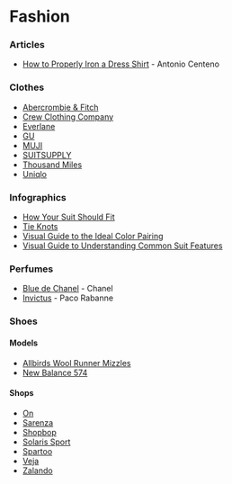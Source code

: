 # Fashion

### Articles

* [How to Properly Iron a Dress Shirt](https://www.artofmanliness.com/style/clothing/how-to-iron-shirt/) - Antonio Centeno

### Clothes

* [Abercrombie & Fitch](https://www.abercrombie.com/)
* [Crew Clothing Company](https://www.crewclothing.co.uk/)
* [Everlane](https://www.everlane.com/)
* [GU](https://www.gu-global.com/)
* [MUJI](https://uk.muji.eu/)
* [SUITSUPPLY](https://suitsupply.com/en-gb/)
* [Thousand Miles](https://thousandmiles.co.uk/)
* [Uniqlo](https://www.uniqlo.com/uk/en/home)

### Infographics

* [How Your Suit Should Fit](https://i.imgur.com/JtVT7Tx.jpg)
* [Tie Knots](https://i.imgur.com/GdlushV.png)
* [Visual Guide to the Ideal Color Pairing](https://i.imgur.com/ZEq8FHc.jpg)
* [Visual Guide to Understanding Common Suit Features](https://i.imgur.com/XPIptk3.jpg)

### Perfumes

* [Blue de Chanel](https://www.chanel.com/gb/fragrance/bleu-de-chanel/) - Chanel
* [Invictus](https://www.pacorabanne.com/ww/en/fragrance/c/frag-men-invictus--frag-men-invictus) - Paco Rabanne

### Shoes

#### Models

* [Allbirds Wool Runner Mizzles](https://www.allbirds.co.uk/products/mens-wool-runner-mizzles-natural-black)
* [New Balance 574](https://www.newbalance.co.uk/pd/574/ML574V2-19566.html)

#### Shops

* [On](https://www.on.com/en-gb)
* [Sarenza](https://www.sarenza.it/)
* [Shopbop](https://www.shopbop.com/)
* [Solaris Sport](https://www.solarissport.com/it/)
* [Spartoo](https://www.spartoo.it/)
* [Veja](https://www.veja-store.com/en_gb/)
* [Zalando](https://www.zalando.it/uomo-home/)
